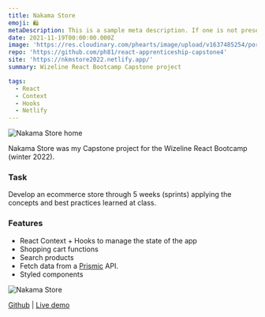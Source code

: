 ```yaml
---
title: Nakama Store
emoji: 🛍️
metaDescription: This is a sample meta description. If one is not present in your page/project's front matter, the default metadata.desciption will be used instead.
date: 2021-11-19T00:00:00.000Z
image: 'https://res.cloudinary.com/phearts/image/upload/v1637485254/portfolio/nakama1.jpg'
repo: 'https://github.com/ph81/react-apprenticeship-capstone4'
site: 'https://nkmstore2022.netlify.app/'
summary: Wizeline React Bootcamp Capstone project

tags:
  - React
  - Context
  - Hooks
  - Netlify
---
```


![Nakama Store home](https://res.cloudinary.com/phearts/image/upload/v1637485254/portfolio/nakama1.jpg)

Nakama Store was my Capstone project for the Wizeline React Bootcamp (winter 2022).

### Task

Develop an ecommerce store through 5 weeks (sprints) applying the concepts and best practices learned at class.

### Features

* React Context + Hooks to manage the state of the app
* Shopping cart functions
* Search products
* Fetch data from a [Prismic](https://prismic.io/) API.
* Styled components

![Nakama Store](https://res.cloudinary.com/phearts/image/upload/v1637485254/portfolio/nakama2.jpg)

[Github](https://github.com/ph81/react-apprenticeship-capstone4) | [Live demo](https://nkmstore2022.netlify.app/)
